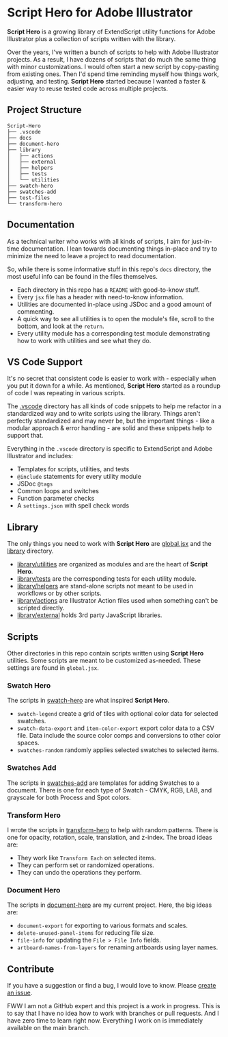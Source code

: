 # Script Hero for Adobe Illustrator

**Script Hero** is a growing library of ExtendScript utility functions for Adobe Illustrator plus a collection of scripts written with the library. 

Over the years, I've written a bunch of scripts to help with Adobe Illustrator projects. As a result, I have dozens of scripts that do much the same thing with minor customizations. I would often start a new script by copy-pasting from existing ones. Then I'd spend time reminding myself how things work, adjusting, and testing. **Script Hero** started because I wanted a faster & easier way to reuse tested code across multiple projects. 

## Project Structure

```
Script-Hero
├── .vscode
├── docs
├── document-hero
├── library
│   ├── actions
│   ├── external
│   ├── helpers
│   ├── tests
│   └── utilities
├── swatch-hero
├── swatches-add
├── test-files
└── transform-hero
```

## Documentation

As a technical writer who works with all kinds of scripts, I aim for just-in-time documentation. I lean towards documenting things in-place and try to minimize the need to leave a project to read documentation. 

So, while there is some informative stuff in this repo's `docs` directory, the most useful info can be found in the files themselves. 

- Each directory in this repo has a `README` with good-to-know stuff.
- Every `jsx` file has a header with need-to-know information. 
- Utilities are documented in-place using JSDoc and a good amount of commenting. 
- A quick way to see all utilities is to open the module's file, scroll to the bottom, and look at the `return`. 
- Every utility module has a corresponding test module demonstrating how to work with utilities and see what they do. 


## VS Code Support

It's no secret that consistent code is easier to work with - especially when you put it down for a while. As mentioned, **Script Hero** started as a roundup of code I was repeating in various scripts. 

The [.vscode](.vscode/README.md) directory has all kinds of code snippets to help me refactor in a standardized way and to write scripts using the library. Things aren't perfectly standardized and may never be, but the important things - like a modular approach & error handling - are solid and these snippets help to support that.

Everything in the `.vscode` directory is specific to ExtendScript and Adobe Illustrator and includes:

- Templates for scripts, utilities, and tests
- `@include` statements for every utility module
- JSDoc `@tags`
- Common loops and switches
- Function parameter checks
- A `settings.json` with spell check words


## Library

The only things you need to work with **Script Hero** are [global.jsx](./global.jsx) and the [library](./library/README.md) directory. 

- [library/utilities](./library/utilities/README.md) are organized as modules and are the heart of **Script Hero**.
- [library/tests](./library/tests/README.md) are the corresponding tests for each utility module. 
- [library/helpers](./library/helpers/README.md) are stand-alone scripts not meant to be used in workflows or by other scripts. 
- [library/actions](./library/actions/README.md) are Illustrator Action files used when something can't be scripted directly.
- [library/external](./library/external/README.md) holds 3rd party JavaScript libraries. 


## Scripts

Other directories in this repo contain scripts written using **Script Hero** utilities. Some scripts are meant to be customized as-needed. These settings are found in `global.jsx`. 

### Swatch Hero

The scripts in [swatch-hero](./swatch-hero/README.md) are what inspired **Script Hero**. 

- `swatch-legend` create a grid of tiles with optional color data for selected swatches.
- `swatch-data-export` and `item-color-export` export color data to a CSV file. Data include the source color comps and conversions to other color spaces.
- `swatches-random` randomly applies selected swatches to selected items. 

### Swatches Add

The scripts in [swatches-add](./swatches-add/) are templates for adding Swatches to a document. There is one for each type of Swatch - CMYK, RGB, LAB, and grayscale for both Process and Spot colors. 

### Transform Hero

I wrote the scripts in [transform-hero](./transform-hero/README.md) to help with random patterns. There is one for opacity, rotation, scale, translation, and z-index. The broad ideas are: 

- They work like `Transform Each` on selected items. 
- They can perform set or randomized operations.
- They can undo the operations they perform. 

### Document Hero

The scripts in [document-hero](./document-hero/README.md) are my current project. Here, the big ideas are:

- `document-export` for exporting to various formats and scales.
- `delete-unused-panel-items` for reducing file size.
- `file-info` for updating the `File > File Info` fields.
- `artboard-names-from-layers` for renaming artboards using layer names. 

## Contribute

If you have a suggestion or find a bug, I would love to know. Please [create an issue](https://github.com/SwatchPie/script-hero-for-illustrator/issues).

FWW I am not a GitHub expert and this project is a work in progress. This is to say that I have no idea how to work with branches or pull requests. And I have zero time to learn right now. Everything I work on is immediately available on the main branch. 

